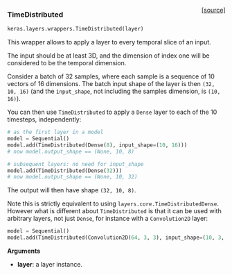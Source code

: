<span style="float:right;">[[source]](https://github.com/fchollet/keras/blob/master/keras/layers/wrappers.py#L43)</span>
### TimeDistributed

```python
keras.layers.wrappers.TimeDistributed(layer)
```

This wrapper allows to apply a layer to every
temporal slice of an input.

The input should be at least 3D,
and the dimension of index one will be considered to be
the temporal dimension.

Consider a batch of 32 samples, where each sample is a sequence of 10
vectors of 16 dimensions. The batch input shape of the layer is then `(32, 10, 16)`
(and the `input_shape`, not including the samples dimension, is `(10, 16)`).

You can then use `TimeDistributed` to apply a `Dense` layer to each of the 10 timesteps, independently:
```python
# as the first layer in a model
model = Sequential()
model.add(TimeDistributed(Dense(8), input_shape=(10, 16)))
# now model.output_shape == (None, 10, 8)

# subsequent layers: no need for input_shape
model.add(TimeDistributed(Dense(32)))
# now model.output_shape == (None, 10, 32)
```

The output will then have shape `(32, 10, 8)`.

Note this is strictly equivalent to using `layers.core.TimeDistributedDense`.
However what is different about `TimeDistributed`
is that it can be used with arbitrary layers, not just `Dense`,
for instance with a `Convolution2D` layer:

```python
model = Sequential()
model.add(TimeDistributed(Convolution2D(64, 3, 3), input_shape=(10, 3, 299, 299)))
```

__Arguments__

- __layer__: a layer instance.
